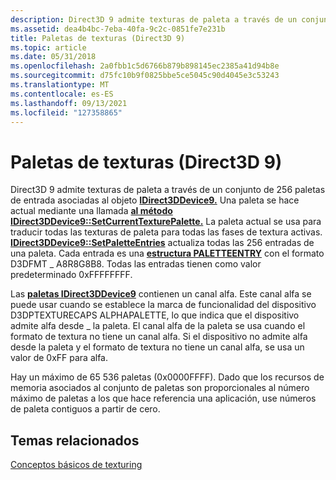 ```yaml
---
description: Direct3D 9 admite texturas de paleta a través de un conjunto de 256 paletas de entrada asociadas al objeto IDirect3DDevice9.
ms.assetid: dea4b4bc-7eba-40fa-9c2c-0851fe7e231b
title: Paletas de texturas (Direct3D 9)
ms.topic: article
ms.date: 05/31/2018
ms.openlocfilehash: 2a0fbb1c5d6766b879b898145ec2385a41d94b8e
ms.sourcegitcommit: d75fc10b9f0825bbe5ce5045c90d4045e3c53243
ms.translationtype: MT
ms.contentlocale: es-ES
ms.lasthandoff: 09/13/2021
ms.locfileid: "127358865"
---
```

# <a name="texture-palettes-direct3d-9"></a>Paletas de texturas (Direct3D 9)

Direct3D 9 admite texturas de paleta a través de un conjunto de 256 paletas de entrada asociadas al objeto [**IDirect3DDevice9.**](/windows/win32/api/d3d9helper/nn-d3d9helper-idirect3ddevice9) Una paleta se hace actual mediante una llamada [**al método IDirect3DDevice9::SetCurrentTexturePalette.**](/windows/desktop/api) La paleta actual se usa para traducir todas las texturas de paleta para todas las fases de textura activas. [**IDirect3DDevice9::SetPaletteEntries**](/windows/desktop/api) actualiza todas las 256 entradas de una paleta. Cada entrada es una [**estructura PALETTEENTRY**](/windows/win32/api/wingdi/ns-wingdi-paletteentry) con el formato D3DFMT \_ A8R8G8B8. Todas las entradas tienen como valor predeterminado 0xFFFFFFFF.

Las [**paletas IDirect3DDevice9**](/windows/win32/api/d3d9helper/nn-d3d9helper-idirect3ddevice9) contienen un canal alfa. Este canal alfa se puede usar cuando se establece la marca de funcionalidad del dispositivo D3DPTEXTURECAPS ALPHAPALETTE, lo que indica que el dispositivo admite alfa desde \_ la paleta. El canal alfa de la paleta se usa cuando el formato de textura no tiene un canal alfa. Si el dispositivo no admite alfa desde la paleta y el formato de textura no tiene un canal alfa, se usa un valor de 0xFF para alfa.

Hay un máximo de 65 536 paletas (0x0000FFFF). Dado que los recursos de memoria asociados al conjunto de paletas son proporcionales al número máximo de paletas a los que hace referencia una aplicación, use números de paleta contiguos a partir de cero.

## <a name="related-topics"></a>Temas relacionados

<dl> <dt>

[Conceptos básicos de texturing](basic-texturing-concepts.md)
</dt> </dl>

 

 

